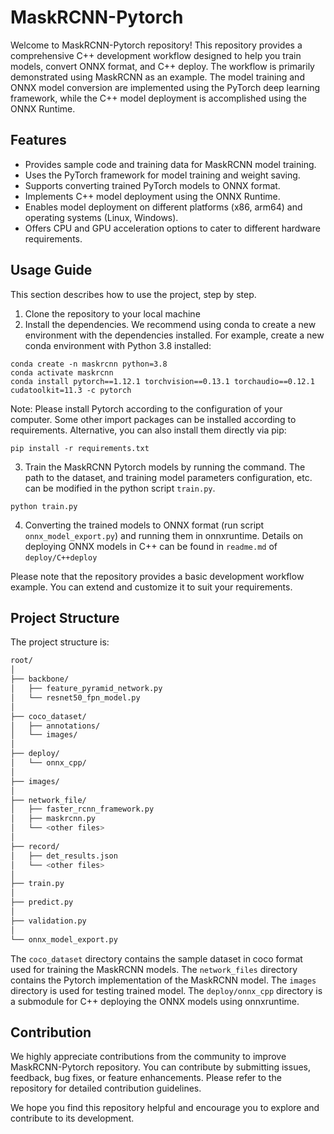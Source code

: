 # MaskRCNN-Pytorch

Welcome to MaskRCNN-Pytorch repository! This repository provides a comprehensive C++ development workflow designed to help you train models, convert ONNX format, and C++ deploy. The workflow is primarily demonstrated using MaskRCNN as an example. The model training and ONNX model conversion are implemented using the PyTorch deep learning framework, while the C++ model deployment is accomplished using the ONNX Runtime.

## Features

- Provides sample code and training data for MaskRCNN model training.
- Uses the PyTorch framework for model training and weight saving.
- Supports converting trained PyTorch models to ONNX format.
- Implements C++ model deployment using the ONNX Runtime.
- Enables model deployment on different platforms (x86, arm64) and operating systems (Linux, Windows).
- Offers CPU and GPU acceleration options to cater to different hardware requirements.

## Usage Guide

This section describes how to use the project, step by step.

1. Clone the repository to your local machine
2. Install the dependencies. We recommend using conda to create a new environment with the dependencies installed. For example, create a new conda environment with Python 3.8 installed:

```
conda create -n maskrcnn python=3.8
conda activate maskrcnn
conda install pytorch==1.12.1 torchvision==0.13.1 torchaudio==0.12.1 cudatoolkit=11.3 -c pytorch
```
Note: Please install Pytorch according to the configuration of your computer. Some other import packages can be installed according to requirements. Alternative, you can also install them directly via pip:

```
pip install -r requirements.txt
```

3. Train the MaskRCNN Pytorch models by running the command. The path to the dataset, and training model parameters configuration, etc. can be modified in the python script `train.py`.

```
python train.py
```

4. Converting the trained models to ONNX format (run script `onnx_model_export.py`) and running them in onnxruntime. Details on deploying ONNX models in C++ can be found in `readme.md` of `deploy/C++deploy`

Please note that the repository provides a basic development workflow example. You can extend and customize it to suit your requirements.

## Project Structure
The project structure is:

```bash
root/
│
├── backbone/
│   ├── feature_pyramid_network.py
│   └── resnet50_fpn_model.py
│
├── coco_dataset/
│   ├── annotations/
│   └── images/
│ 
├── deploy/
│   └── onnx_cpp/
│
├── images/
│
├── network_file/
│   ├── faster_rcnn_framework.py
│   ├── maskrcnn.py
│   └── <other files>
│
├── record/
│   ├── det_results.json
│   └── <other files>
│
├── train.py
│
├── predict.py
│
├── validation.py
│
└── onnx_model_export.py
```
The `coco_dataset` directory contains the sample dataset in coco format used for training the MaskRCNN models. The `network_files` directory contains the Pytorch implementation of the MaskRCNN model. The `images` directory is used for testing trained model. The `deploy/onnx_cpp` directory is a submodule for C++ deploying the ONNX models using onnxruntime.

## Contribution

We highly appreciate contributions from the community to improve MaskRCNN-Pytorch repository. You can contribute by submitting issues, feedback, bug fixes, or feature enhancements. Please refer to the repository for detailed contribution guidelines.

We hope you find this repository helpful and encourage you to explore and contribute to its development.
